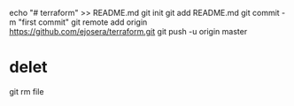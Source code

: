 echo "# terraform" >> README.md
git init
git add README.md
git commit -m "first commit"
git remote add origin https://github.com/ejosera/terraform.git
git push -u origin master

# delet
git rm file
